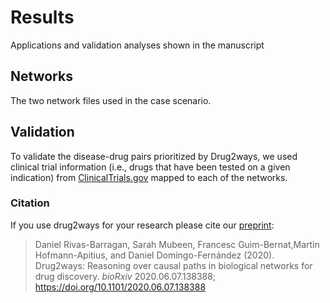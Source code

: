 # Results
Applications and validation analyses shown in the manuscript

## Networks
The two network files used in the case scenario.

## Validation
To validate the disease-drug pairs prioritized by Drug2ways, we used clinical trial information (i.e., drugs that have
been tested on a given indication) from [ClinicalTrials.gov](https://clinicaltrials.gov/) mapped to each of the networks.

### Citation
If you use drug2ways for your research please cite our [preprint](https://www.biorxiv.org/content/10.1101/2020.06.07.138388v1): 

> Daniel Rivas-Barragan, Sarah Mubeen, Francesc Guim-Bernat,Martin Hofmann-Apitius, and Daniel Domingo-Fernández (2020).
Drug2ways: Reasoning over causal paths in biological networks for drug discovery. *bioRxiv* 2020.06.07.138388; https://doi.org/10.1101/2020.06.07.138388

